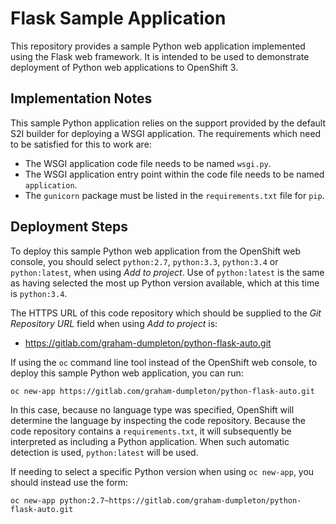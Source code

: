 # Flask Sample Application

This repository provides a sample Python web application implemented using the Flask web framework. It is intended to be used to demonstrate deployment of Python web applications to OpenShift 3.

## Implementation Notes

This sample Python application relies on the support provided by the default S2I builder for deploying a WSGI application. The requirements which need to be satisfied for this to work are:

* The WSGI application code file needs to be named ``wsgi.py``.
* The WSGI application entry point within the code file needs to be named ``application``.
* The ``gunicorn`` package must be listed in the ``requirements.txt`` file for ``pip``.

## Deployment Steps

To deploy this sample Python web application from the OpenShift web console, you should select ``python:2.7``, ``python:3.3``, ``python:3.4`` or ``python:latest``, when using _Add to project_. Use of ``python:latest`` is the same as having selected the most up Python version available, which at this time is ``python:3.4``.

The HTTPS URL of this code repository which should be supplied to the _Git Repository URL_ field when using _Add to project_ is:

* https://gitlab.com/graham-dumpleton/python-flask-auto.git

If using the ``oc`` command line tool instead of the OpenShift web console, to deploy this sample Python web application, you can run:

```
oc new-app https://gitlab.com/graham-dumpleton/python-flask-auto.git
```

In this case, because no language type was specified, OpenShift will determine the language by inspecting the code repository. Because the code repository contains a ``requirements.txt``, it will subsequently be interpreted as including a Python application. When such automatic detection is used, ``python:latest`` will be used.

If needing to select a specific Python version when using ``oc new-app``, you should instead use the form:

```
oc new-app python:2.7~https://gitlab.com/graham-dumpleton/python-flask-auto.git
```

